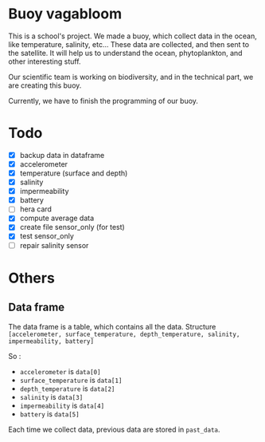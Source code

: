 # Buoy vagabloom

This is a school's project. We made a buoy, which collect data in the ocean, like temperature, salinity, etc... These data are collected, and then sent to the satellite.
It will help us to understand the ocean, phytoplankton, and other interesting stuff.

Our scientific team is working on biodiversity, and in the technical part, we are creating this buoy.

Currently, we have to finish the programming of our buoy.

# Todo
- [x] backup data in dataframe
- [x] accelerometer
- [x] temperature (surface and depth)
- [x] salinity
- [x] impermeability
- [x] battery
- [ ] hera card
- [x] compute average data
- [x] create file sensor_only (for test)
- [x] test sensor_only
- [ ] repair salinity sensor

# Others
## Data frame
The data frame is a table, which contains all the data.
Structure
`[accelerometer, surface_temperature, depth_temperature, salinity, impermeability, battery]`

So :
- `accelerometer` is `data[0]`
- `surface_temperature` is `data[1]`
- `depth_temperature` is `data[2]`
- `salinity` is `data[3]`
- `impermeability` is `data[4]`
- `battery` is `data[5]`

Each time we collect data, previous data are stored in `past_data`.